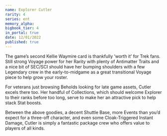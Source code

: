 ```yaml
---
name: Explorer Cutler
rarity: 4
series: ent
memory_alpha:
bigbook_tier: 4
in_portal: true
date: 12/01/2022
published: true
---
```


The game’s second Kellie Waymire card is thankfully ‘worth it’ for Trek fans. Still strong Voyage power for her Rarity with plenty of Antimatter Traits and a nice bit of SEC/SCI should have her bumping shoulders with a few Legendary crew in the early-to-midgame as a great transitional Voyage piece to help grow your roster.

For veterans just browsing Beholds looking for late game assets, Cutler excels there too. Her handful of Collections, which should welcome Explorer to their ranks before too long, serve to make her an attractive pick to help stack Stat boosts.

Between the above goodies, a decent Shuttle Base, more Events than you’d expect for a three-off character, and even some Cloak-Triggered Instant Damage, Cutler is simply a fantastic package crew who offers value to players of all kinds.
